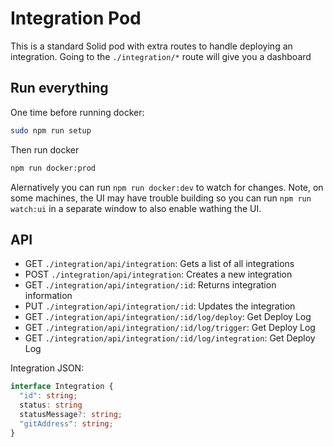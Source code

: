 # Integration Pod

This is a standard Solid pod with extra routes to handle deploying an integration. Going to the `./integration/*` route will give you a dashboard 

## Run everything

One time before running docker:
```bash
sudo npm run setup
```

Then run docker
```bash
npm run docker:prod
```

Alernatively you can run `npm run docker:dev` to watch for changes. Note, on some machines, the UI may have trouble building so you can run `npm run watch:ui` in a separate window to also enable wathing the UI.

## API

 - GET `./integration/api/integration`: Gets a list of all integrations
 - POST `./integration/api/integration`: Creates a new integration
 - GET `./integration/api/integration/:id`: Returns integration information
 - PUT `./integration/api/integration/:id`: Updates the integration
 - GET `./integration/api/integration/:id/log/deploy`: Get Deploy Log
 - GET `./integration/api/integration/:id/log/trigger`: Get Deploy Log
 - GET `./integration/api/integration/:id/log/integration`: Get Deploy Log


Integration JSON:
```typescript
interface Integration {
  "id": string;
  status: string
  statusMessage?: string;
  "gitAddress": string;
}
```